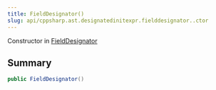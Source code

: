 ```yaml
---
title: FieldDesignator()
slug: api/cppsharp.ast.designatedinitexpr.fielddesignator..ctor
---
```

Constructor in [FieldDesignator](/api/cppsharp/ast/designatedinitexpr/fielddesignator)

## Summary



```csharp
public FieldDesignator()
```

